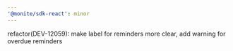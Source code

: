 ```yaml
---
'@monite/sdk-react': minor
---
```


refactor(DEV-12059): make label for reminders more clear, add warning for overdue reminders

